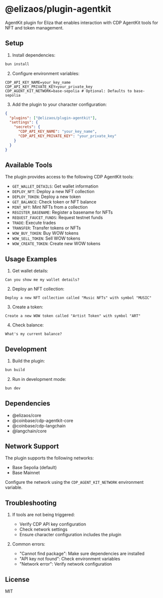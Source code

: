 # @elizaos/plugin-agentkit

AgentKit plugin for Eliza that enables interaction with CDP AgentKit tools for NFT and token management.

## Setup

1. Install dependencies:

```bash
bun install
```

2. Configure environment variables:

```env
CDP_API_KEY_NAME=your_key_name
CDP_API_KEY_PRIVATE_KEY=your_private_key
CDP_AGENT_KIT_NETWORK=base-sepolia # Optional: Defaults to base-sepolia
```

3. Add the plugin to your character configuration:

```json
{
  "plugins": ["@elizaos/plugin-agentkit"],
  "settings": {
    "secrets": {
      "CDP_API_KEY_NAME": "your_key_name",
      "CDP_API_KEY_PRIVATE_KEY": "your_private_key"
    }
  }
}
```

## Available Tools

The plugin provides access to the following CDP AgentKit tools:

- `GET_WALLET_DETAILS`: Get wallet information
- `DEPLOY_NFT`: Deploy a new NFT collection
- `DEPLOY_TOKEN`: Deploy a new token
- `GET_BALANCE`: Check token or NFT balance
- `MINT_NFT`: Mint NFTs from a collection
- `REGISTER_BASENAME`: Register a basename for NFTs
- `REQUEST_FAUCET_FUNDS`: Request testnet funds
- `TRADE`: Execute trades
- `TRANSFER`: Transfer tokens or NFTs
- `WOW_BUY_TOKEN`: Buy WOW tokens
- `WOW_SELL_TOKEN`: Sell WOW tokens
- `WOW_CREATE_TOKEN`: Create new WOW tokens

## Usage Examples

1. Get wallet details:

```
Can you show me my wallet details?
```

2. Deploy an NFT collection:

```
Deploy a new NFT collection called "Music NFTs" with symbol "MUSIC"
```

3. Create a token:

```
Create a new WOW token called "Artist Token" with symbol "ART"
```

4. Check balance:

```
What's my current balance?
```

## Development

1. Build the plugin:

```bash
bun build
```

2. Run in development mode:

```bash
bun dev
```

## Dependencies

- @elizaos/core
- @coinbase/cdp-agentkit-core
- @coinbase/cdp-langchain
- @langchain/core

## Network Support

The plugin supports the following networks:

- Base Sepolia (default)
- Base Mainnet

Configure the network using the `CDP_AGENT_KIT_NETWORK` environment variable.

## Troubleshooting

1. If tools are not being triggered:

   - Verify CDP API key configuration
   - Check network settings
   - Ensure character configuration includes the plugin

2. Common errors:
   - "Cannot find package": Make sure dependencies are installed
   - "API key not found": Check environment variables
   - "Network error": Verify network configuration

## License

MIT
